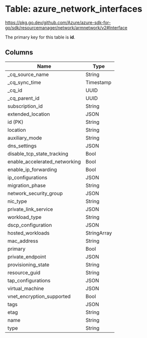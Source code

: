 # Table: azure_network_interfaces

https://pkg.go.dev/github.com/Azure/azure-sdk-for-go/sdk/resourcemanager/network/armnetwork/v2#Interface

The primary key for this table is **id**.



## Columns
| Name          | Type          |
| ------------- | ------------- |
|_cq_source_name|String|
|_cq_sync_time|Timestamp|
|_cq_id|UUID|
|_cq_parent_id|UUID|
|subscription_id|String|
|extended_location|JSON|
|id (PK)|String|
|location|String|
|auxiliary_mode|String|
|dns_settings|JSON|
|disable_tcp_state_tracking|Bool|
|enable_accelerated_networking|Bool|
|enable_ip_forwarding|Bool|
|ip_configurations|JSON|
|migration_phase|String|
|network_security_group|JSON|
|nic_type|String|
|private_link_service|JSON|
|workload_type|String|
|dscp_configuration|JSON|
|hosted_workloads|StringArray|
|mac_address|String|
|primary|Bool|
|private_endpoint|JSON|
|provisioning_state|String|
|resource_guid|String|
|tap_configurations|JSON|
|virtual_machine|JSON|
|vnet_encryption_supported|Bool|
|tags|JSON|
|etag|String|
|name|String|
|type|String|